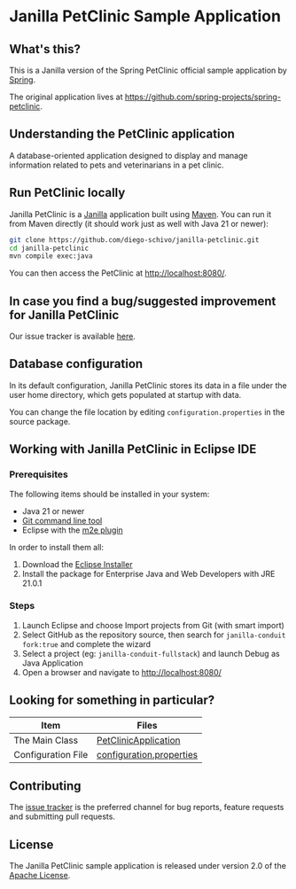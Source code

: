 # Janilla PetClinic Sample Application

## What's this?

This is a Janilla version of the Spring PetClinic official sample application by [Spring](https://spring.io/).

The original application lives at <https://github.com/spring-projects/spring-petclinic>.

## Understanding the PetClinic application

A database-oriented application designed to display and manage information related to pets and veterinarians in a pet clinic.

## Run PetClinic locally

Janilla PetClinic is a [Janilla](https://janilla.com/) application built using [Maven](https://maven.apache.org/users/index.html). You can run it from Maven directly (it should work just as well with Java 21 or newer):

```bash
git clone https://github.com/diego-schivo/janilla-petclinic.git
cd janilla-petclinic
mvn compile exec:java
```

You can then access the PetClinic at <http://localhost:8080/>.

## In case you find a bug/suggested improvement for Janilla PetClinic

Our issue tracker is available [here](https://github.com/diego-schivo/janilla-petclinic/issues).

## Database configuration

In its default configuration, Janilla PetClinic stores its data in a file under the user home directory, which gets populated at startup with data.

You can change the file location by editing `configuration.properties` in the source package.

## Working with Janilla PetClinic in Eclipse IDE

### Prerequisites

The following items should be installed in your system:

- Java 21 or newer
- [Git command line tool](https://help.github.com/articles/set-up-git)
- Eclipse with the [m2e plugin](https://www.eclipse.org/m2e/)

In order to install them all:

1. Download the [Eclipse Installer](https://www.eclipse.org/downloads/packages/installer)
2. Install the package for Enterprise Java and Web Developers with JRE 21.0.1

### Steps

1. Launch Eclipse and choose Import projects from Git (with smart import)
2. Select GitHub as the repository source, then search for `janilla-conduit fork:true` and complete the wizard
3. Select a project (eg: `janilla-conduit-fullstack`) and launch Debug as Java Application
4. Open a browser and navigate to <http://localhost:8080/>

## Looking for something in particular?

| Item | Files |
| ---- | ----- |
| The Main Class| [PetClinicApplication](https://github.com/diego-schivo/janilla-petclinic/blob/main/source/com/janilla/petclinic/PetClinicApplication.java) |
| Configuration File| [configuration.properties](https://github.com/diego-schivo/janilla-petclinic/blob/main/source/com/janilla/petclinic/configuration.properties) |

## Contributing

The [issue tracker](https://github.com/diego-schivo/janilla-petclinic/issues) is the preferred channel for bug reports, feature requests and submitting pull requests.

## License

The Janilla PetClinic sample application is released under version 2.0 of the [Apache License](https://www.apache.org/licenses/LICENSE-2.0).
